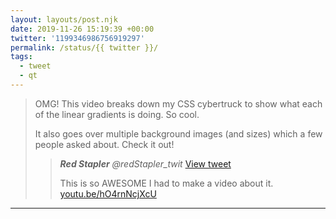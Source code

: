 ```yaml
---
layout: layouts/post.njk
date: 2019-11-26 15:19:39 +00:00
twitter: '1199346986756919297'
permalink: /status/{{ twitter }}/
tags: 
  - tweet
  - qt
---
```


> OMG! This video breaks down my CSS cybertruck to show what each of the linear gradients is doing. So cool.
> 
> It also goes over multiple background images (and sizes) which a few people asked about. Check it out! 
> 
> > <cite>**Red Stapler** @redStapler_twit</cite> [View tweet](https://twitter.com/redStapler_twit/status/1199342934597849090)
> > 
> > This is so AWESOME I had to make a video about it.  
> > [youtu.be/hO4rnNcjXcU](https://youtu.be/hO4rnNcjXcU)

---
